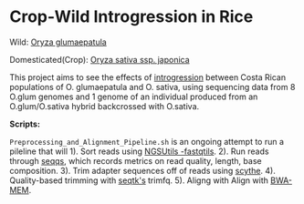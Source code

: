 # Crop-Wild Introgression in Rice

Wild: [Oryza glumaepatula](http://plants.ensembl.org/Oryza_sativa/Info/Index)

Domesticated(Crop): [Oryza sativa ssp. japonica](http://plants.ensembl.org/Oryza_glumaepatula/Info/Index)

This project aims to see the effects of [introgression](http://en.wikipedia.org/wiki/Introgression) between Costa Rican populations of O. glumaepatula and O. sativa, using sequencing data from 8 O.glum genomes and 1 genome of an individual produced from an O.glum/O.sativa hybrid backcrossed with O.sativa.

**Scripts:**

`Preprocessing_and_Alignment_Pipeline.sh` is an ongoing attempt to run a pileline that will
 1). Sort reads using [NGSUtils -fastqtils](http://ngsutils.org/modules/fastqutils/).
 2). Run reads through [seqqs](https://github.com/vsbuffalo/seqqs), which records metrics on read quality, length, base composition.
 3). Trim adapter sequences off of reads using [scythe](https://github.com/vsbuffalo/scythe).
 4). Quality-based trimming with [seqtk's](https://github.com/lh3/seqtk) trimfq.
 5). Aligng with Align with [BWA-MEM](https://github.com/lh3/bwa).


